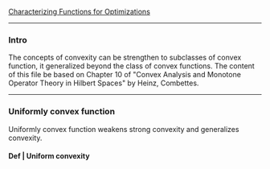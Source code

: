 [Characterizing Functions for Optimizations](Characterizing%20Functions%20for%20Optimizations.md)

---
### **Intro**

The concepts of convexity can be strengthen to subclasses of convex function, it generalized beyond the class of convex functions. 
The content of this file be based on Chapter 10 of "Convex Analysis and Monotone Operator Theory in Hilbert Spaces" by Heinz, Combettes. 


---
### **Uniformly convex function**

Uniformly convex function weakens strong convexity and generalizes convexity. 

#### **Def | Uniform convexity**